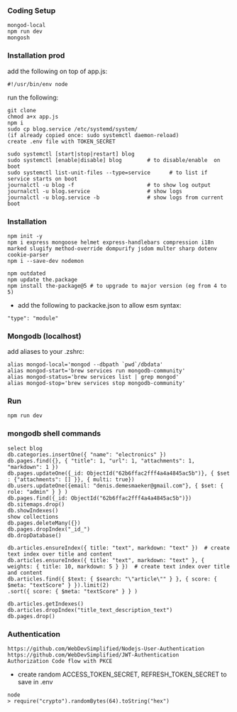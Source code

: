 ### Coding Setup
```
mongod-local
npm run dev
mongosh
```

### Installation prod
add the following on top of app.js:
```
#!/usr/bin/env node
```

run the following:
```
git clone
chmod a+x app.js
npm i
sudo cp blog.service /etc/systemd/system/
(if already copied once: sudo systemctl daemon-reload)
create .env file with TOKEN_SECRET

sudo systemctl [start|stop|restart] blog
sudo systemctl [enable|disable] blog        # to disable/enable  on boot
sudo systemctl list-unit-files --type=service      # to list if service starts on boot
journalctl -u blog -f                       # to show log output
journalctl -u blog.service                  # show logs
journalctl -u blog.service -b               # show logs from current boot
```

### Installation
```
npm init -y
npm i express mongoose helmet express-handlebars compression i18n marked slugify method-override dompurify jsdom multer sharp dotenv cookie-parser
npm i --save-dev nodemon

npm outdated
npm update the.package
npm install the-package@5 # to upgrade to major version (eg from 4 to 5)
```
- add the following to packacke.json to allow esm syntax:
```
"type": "module"
```

### Mongodb (localhost)
add aliases to your .zshrc:
```
alias mongod-local='mongod --dbpath `pwd`/dbdata'
alias mongod-start='brew services run mongodb-community'
alias mongod-status='brew services list | grep mongod'
alias mongod-stop='brew services stop mongodb-community'
```

### Run
```
npm run dev
```

### mongodb shell commands
```
select blog
db.categories.insertOne({ "name": "electronics" })
db.pages.find({}, { "title": 1, "url": 1, "attachments": 1, "markdown": 1 })
db.pages.updateOne({_id: ObjectId("62b6ffac2fff4a4a4845ac5b")}, { $set : {"attachments": [] }}, { multi: true})
db.users.updateOne({email: "denis.demesmaeker@gmail.com"}, { $set: { role: "admin" } } )
db.pages.find({_id: ObjectId("62b6ffac2fff4a4a4845ac5b")})
db.sitemaps.drop()
db.showIndexes()
show collections
db.pages.deleteMany({})
db.pages.dropIndex("_id_")
db.dropDatabase()

db.articles.ensureIndex({ title: "text", markdown: "text" })  # create text index over title and content
db.articles.ensureIndex({ title: "text", markdown: "text" }, { weights: { title: 10, markdown: 5 } })  # create text index over title and content
db.articles.find({ $text: { $search: "\"article\"" } }, { score: { $meta: "textScore" } }).limit(2)
.sort({ score: { $meta: "textScore" } } )

db.articles.getIndexes()
db.articles.dropIndex("title_text_description_text")
db.pages.drop()
```

### Authentication
```
https://github.com/WebDevSimplified/Nodejs-User-Authentication
https://github.com/WebDevSimplified/JWT-Authentication
Authorization Code flow with PKCE
```

- create random ACCESS_TOKEN_SECRET, REFRESH_TOKEN_SECRET to save in .env
```
node
> require("crypto").randomBytes(64).toString("hex")
```
